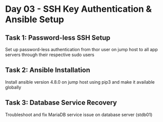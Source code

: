# Day 03 - SSH Key Authentication & Ansible Setup

## Task 1: Password-less SSH Setup
Set up password-less authentication from thor user on jump host to all app servers through their respective sudo users

## Task 2: Ansible Installation
Install ansible version 4.8.0 on jump host using pip3 and make it available globally

## Task 3: Database Service Recovery
Troubleshoot and fix MariaDB service issue on database server (stdb01)